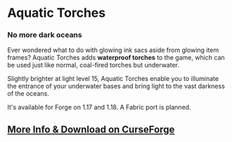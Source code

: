 # Aquatic Torches

### No more dark oceans

Ever wondered what to do with glowing ink sacs aside from glowing item frames? Aquatic Torches adds **waterproof torches** to the game, which can be used just like normal, coal-fired torches but underwater.

Slightly brighter at light level 15, Aquatic Torches enable you to illuminate the entrance of your underwater bases and bring light to the vast darkness of the oceans.

It's available for Forge on 1.17 and 1.18. A Fabric port is planned.

## [More Info & Download on CurseForge](https://www.curseforge.com/minecraft/mc-mods/aquatic-torches)
